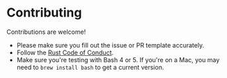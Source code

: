 # Contributing

Contributions are welcome!

* Please make sure you fill out the issue or PR template accurately.
* Follow the [Rust Code of Conduct](https://www.rust-lang.org/policies/code-of-conduct).
* Make sure you're testing with Bash 4 or 5. If you're on a Mac, you may need to
  `brew install bash` to get a current version.
